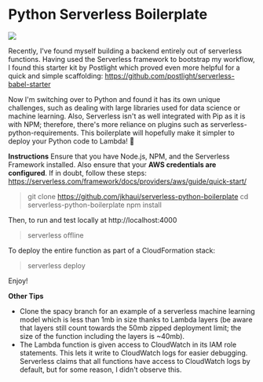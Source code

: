 # **Python Serverless Boilerplate**
<img src="https://misc-ddocs.s3-ap-southeast-2.amazonaws.com/py-lambda.png" />

Recently, I've found myself building a backend entirely out of serverless
functions. Having used the Serverless framework to bootstrap my workflow, 
I found this starter kit by Postlight which proved even more helpful for 
a quick and simple scaffolding: https://github.com/postlight/serverless-babel-starter

Now I'm switching over to Python and found it has its own unique challenges, 
such as dealing with large libraries used for data science or machine learning. 
Also, Serverless isn't as well integrated with Pip as it is with NPM; therefore, 
there's more reliance on plugins such as serverless-python-requirements. 
This boilerplate will hopefully make it simpler to deploy your Python code 
to Lambda! 🚀

**Instructions**
Ensure that you have Node.js, NPM, and the Serverless Framework installed. 
Also ensure that your **AWS credentials are configured**. If in doubt, follow 
these steps: https://serverless.com/framework/docs/providers/aws/guide/quick-start/

> git clone https://github.com/jkhaui/serverless-python-boilerplate
> cd serverless-python-boilerplate
> npm install

Then, to run and test locally at http://localhost:4000
> serverless offline

To deploy the entire function as part of a CloudFormation stack:
> serverless deploy

Enjoy!

**Other Tips**
- Clone the spacy branch for an example of a serverless machine learning model 
which is less than 1mb in size thanks to Lambda layers (be aware that layers still 
count towards the 50mb zipped deployment limit; the size of the function including 
the layers is ~40mb).
- The Lambda function is given access to CloudWatch in its IAM role 
statements. This lets it write to CloudWatch logs for easier debugging. Serverless 
claims that all functions have access to CloudWatch logs by default, but for some 
reason, I didn't observe this.
